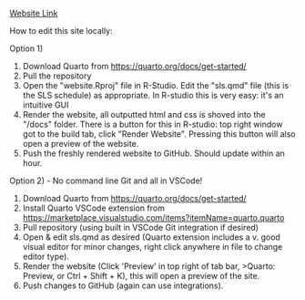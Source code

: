 [Website Link](https://bath-samba.github.io/sls-site/sls.html)

How to edit this site locally:


Option 1) 
1.  Download Quarto from https://quarto.org/docs/get-started/
2.  Pull the repository
3.  Open the "website.Rproj" file in R-Studio. Edit the "sls.qmd" file (this is the SLS schedule) as appropriate. In R-studio this is very easy: it's an intuitive GUI
4.  Render the website, all outputted html and css is shoved into the "/docs" folder. There is a button for this in R-studio: top right window got to the build tab, click "Render Website". Pressing this button will also open a preview of the website.
5.  Push the freshly rendered website to GitHub. Should update within an hour.


Option 2) - No command line Git and all in VSCode!
1. Download Quarto from https://quarto.org/docs/get-started/
2. Install Quarto VSCode extension from https://marketplace.visualstudio.com/items?itemName=quarto.quarto
3. Pull repository (using built in VSCode Git integration if desired)
4. Open & edit sls.qmd as desired (Quarto extension includes a v. good visual editor for minor changes, right click anywhere in file to change editor type).
5. Render the website (Click 'Preview' in top right of tab bar, >Quarto: Preview, or Ctrl + Shift + K), this will open a preview of the site.
6. Push changes to GitHub (again can use integrations).
